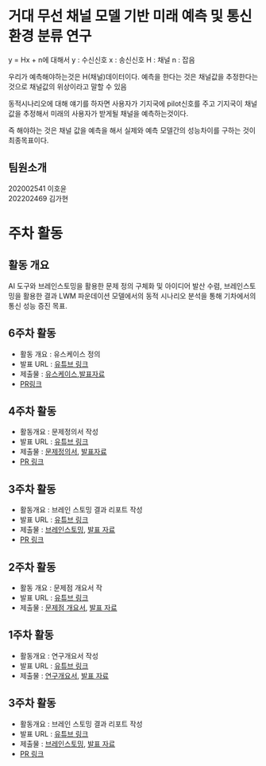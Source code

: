 # 거대 무선 채널 모델 기반 미래 예측 및 통신 환경 분류 연구
y = Hx + n에 대해서
y : 수신신호
x : 송신신호
H : 채널
n : 잡음

우리가 예측해야하는것은 H(채널)데이터이다.
예측을 한다는 것은 채널값을 추정한다는 것으로 채널값의 위상이라고 말할 수 있음

동적시나리오에 대해 얘기를 하자면
사용자가 기지국에 pilot신호를 주고 기지국이 채널값을 추정해서 미래의 사용자가 받게될 채널을 예측하는것이다.

즉 해야하는 것은 채널 값을 예측을 해서 실제와 예측 모델간의 성능차이를 구하는 것이 최종목표이다.

## 팀원소개
202002541 이호윤<br>
202202469 김가현


# 주차 활동
## 활동 개요
AI 도구와 브레인스토밍을 활용한 문제 정의 구체화 및 아이디어 발산 수렴,
브레인스토밍을 활용한 결과 LWM 파운데이션 모델에서의 동적 시나리오 분석을 통해 기차에서의 통신 성능 증진 목표.


## 6주차 활동
- 활동 개요 : 유스케이스 정의
- 발표 URL : [유튜브 링크](https://www.youtube.com/watch?v=LlizDiH2w0c)
- 제출물 : [유스케이스]( https://github.com/CNU-CD-01/LWM/blob/week7/docs/6%EC%A3%BC%EC%B0%A8/3%EC%A1%B0-6%EC%A3%BC%EC%B0%A8-LWM-%EC%9C%A0%EC%8A%A4%EC%BC%80%EC%9D%B4%EC%8A%A4.docx),[발표자료](https://github.com/CNU-CD-01/LWM/blob/week7/docs/6%EC%A3%BC%EC%B0%A8/LWM%206%EC%A3%BC%EC%B0%A8%20%EB%B0%9C%ED%91%9C%EC%9E%90%EB%A3%8C.pdf)
- [PR링크](https://github.com/CNU-CD-01/LWM/pull/18)


## 4주차 활동
- 활동개요 : 문제정의서 작성
- 발표 URL : [유튜브 링크](https://youtu.be/tsbrW3tkgmY)
- 제출물 : [문제정의서](https://github.com/CNU-CD-01/LWM/blob/main/docs/4%EC%A3%BC%EC%B0%A8/3%EC%A1%B0-4%EC%A3%BC%EC%B0%A8-LWM-%EB%AC%B8%EC%A0%9C%EC%A0%95%EC%9D%98%EC%84%9C.pdf), [발표자료](https://github.com/CNU-CD-01/LWM/blob/main/docs/4%EC%A3%BC%EC%B0%A8/3%EC%A1%B0-4%EC%A3%BC%EC%B0%A8-LWM-%EB%B0%9C%ED%91%9C%EC%9E%90%EB%A3%8C.pdf)
- [PR 링크](https://github.com/CNU-CD-01/LWM/pull/15)

## 3주차 활동
- 활동개요 : 브레인 스토밍 결과 리포트 작성
- 발표 URL : [유튜브 링크](https://www.youtube.com/watch?v=o42u4MGgM0M)
- 제출물 : [브레인스토밍](https://github.com/CNU-CD-01/LWM/blob/main/docs/3%EC%A3%BC%EC%B0%A8/3%EC%A1%B0-3%EC%A3%BC%EC%B0%A8-LWM-%EB%B8%8C%EB%A0%88%EC%9D%B8%EC%8A%A4%ED%86%A0%EB%B0%8D.docx), [발표 자료](https://github.com/CNU-CD-01/LWM/blob/main/docs/3%EC%A3%BC%EC%B0%A8/3%EC%A1%B0_3%EC%A3%BC%EC%B0%A8_LWM_%EB%B0%9C%ED%91%9C%EC%9E%90%EB%A3%8C.pdf)
- [PR 링크](https://github.com/CNU-CD-01/LWM/pull/9)


## 2주차 활동
- 활동 개요 : 문제점 개요서 작
- 발표 URL : [유튜브 링크](https://youtu.be/wm4lzGX_iFI)
- 제출물 : [문제점 개요서](https://github.com/CNU-CD-01/LWM/blob/main/docs/2%EC%A3%BC%EC%B0%A8/3%EC%A1%B0-2%EC%A3%BC%EC%B0%A8-LWM%EA%B8%B0%EB%B0%98%EB%AF%B8%EB%9E%98%EC%B1%84%EB%84%90%EC%98%88%EC%B8%A1%EB%B0%8F%ED%86%B5%EC%8B%A0%ED%99%98%EA%B2%BD%EB%B6%84%EB%A5%98%EC%97%B0%EA%B5%AC-%EB%AC%B8%EC%A0%9C%EC%A0%90%20%EA%B0%9C%EC%9A%94%EC%84%9C.pdf), [발표 자료](https://github.com/CNU-CD-01/LWM/blob/main/docs/2%EC%A3%BC%EC%B0%A8/3%EC%A1%B0-2%EC%A3%BC%EC%B0%A8-LWM%EA%B8%B0%EB%B0%98%EB%AF%B8%EB%9E%98%EC%B1%84%EB%84%90%EC%98%88%EC%B8%A1%EB%B0%8F%ED%86%B5%EC%8B%A0%ED%99%98%EA%B2%BD%EB%B6%84%EB%A5%98%EC%97%B0%EA%B5%AC-%EB%B0%9C%ED%91%9C%EC%9E%90%EB%A3%8C.pdf)


## 1주차 활동
- 활동개요 : 연구개요서 작성
- 발표 URL : [유튜브 링크](https://youtu.be/w_iCmSY5aAo)
- 제출물 : [연구개요서](https://github.com/CNU-CD-01/LWM/blob/main/docs/1%EC%A3%BC%EC%B0%A8/%EC%97%B0%EA%B5%AC%EA%B0%9C%EC%9A%94%EC%84%9C_%EC%A2%85%ED%95%A9%EC%84%A4%EA%B3%84_3%EC%A1%B0.docx), [발표 자료](https://github.com/CNU-CD-01/LWM/blob/main/docs/1%EC%A3%BC%EC%B0%A8/%EC%A2%85%ED%95%A9%EC%84%A4%EA%B3%84_1w.pdf)


## 3주차 활동
- 활동개요 : 브레인 스토밍 결과 리포트 작성
- 발표 URL : [유튜브 링크](https://www.youtube.com/watch?v=o42u4MGgM0M)
- 제출물 : [브레인스토밍](https://github.com/CNU-CD-01/LWM/blob/main/docs/3%EC%A3%BC%EC%B0%A8/3%EC%A1%B0-3%EC%A3%BC%EC%B0%A8-LWM-%EB%B8%8C%EB%A0%88%EC%9D%B8%EC%8A%A4%ED%86%A0%EB%B0%8D.docx), [발표 자료](https://github.com/CNU-CD-01/LWM/blob/main/docs/3%EC%A3%BC%EC%B0%A8/3%EC%A1%B0_3%EC%A3%BC%EC%B0%A8_LWM_%EB%B0%9C%ED%91%9C%EC%9E%90%EB%A3%8C.pdf)
- [PR 링크](https://github.com/CNU-CD-01/LWM/pull/9)


